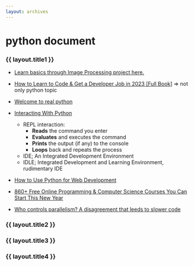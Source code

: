```yaml
---
layout: archives
---
```


# python document

### {{ layout.title1 }}

- [Learn basics through Image Processing project here.](/projects/imageProcessing.html)

- [How to Learn to Code & Get a Developer Job in 2023 [Full Book]](https://www.freecodecamp.org/news/learn-to-code-book/) => not only python topic

- [Welcome to real python](https://realpython.com/courses/real-python-welcome/)
- [Interacting With Python](https://realpython.com/interacting-with-python/)
  - REPL interaction: 
    - **Reads** the command you enter
    - **Evaluates** and executes the command
    - **Prints** the output (if any) to the console
    - **Loops** back and repeats the process
  - IDE; An Integrated Development Environment
  - IDLE; Integrated Development and Learning Environment, rudimentary IDE
- [How to Use Python for Web Development](https://www.freecodecamp.org/news/how-to-use-python-for-web-development/)
- [860+ Free Online Programming & Computer Science Courses You Can Start This New Year](https://www.freecodecamp.org/news/free-online-programming-cs-courses/)
- [Who controls parallelism? A disagreement that leeds to slower code](https://pythonspeed.com/articles/concurrency-control/)

### {{ layout.title2 }}


### {{ layout.title3 }}


### {{ layout.title4 }}
